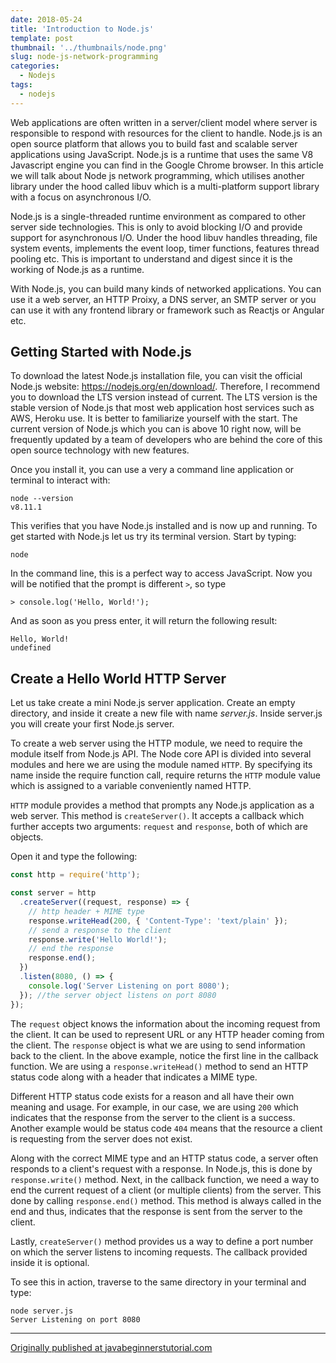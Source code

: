 ```yaml
---
date: 2018-05-24
title: 'Introduction to Node.js'
template: post
thumbnail: '../thumbnails/node.png'
slug: node-js-network-programming
categories:
  - Nodejs
tags:
  - nodejs
---
```


Web applications are often written in a server/client model where server is responsible to respond with resources for the client to handle. Node.js is an open source platform that allows you to build fast and scalable server applications using JavaScript. Node.js is a runtime that uses the same V8 Javascript engine you can find in the Google Chrome browser. In this article we will talk about Node js network programming, which utilises another library under the hood called libuv which is a multi-platform support library with a focus on asynchronous I/O.

Node.js is a single-threaded runtime environment as compared to other server side technologies. This is only to avoid blocking I/O and provide support for asynchronous I/O. Under the hood libuv handles threading, file system events, implements the event loop, timer functions, features thread pooling etc. This is important to understand and digest since it is the working of Node.js as a runtime.

With Node.js, you can build many kinds of networked applications. You can use it a web server, an HTTP Proixy, a DNS server, an SMTP server or you can use it with any frontend library or framework such as Reactjs or Angular etc.

## Getting Started with Node.js

To download the latest Node.js installation file, you can visit the official Node.js website: https://nodejs.org/en/download/. Therefore, I recommend you to download the LTS version instead of current. The LTS version is the stable version of Node.js that most web application host services such as AWS, Heroku use. It is better to familiarize yourself with the start. The current version of Node.js which you can is above 10 right now, will be frequently updated by a team of developers who are behind the core of this open source technology with new features.

Once you install it, you can use a very a command line application or terminal to interact with:

```shell
node --version
v8.11.1
```

This verifies that you have Node.js installed and is now up and running. To get started with Node.js let us try its terminal version. Start by typing:

```shell
node
```

In the command line, this is a perfect way to access JavaScript. Now you will be notified that the prompt is different `>`, so type

```shell
> console.log('Hello, World!');
```

And as soon as you press enter, it will return the following result:

```shell
Hello, World!
undefined
```

## Create a Hello World HTTP Server

Let us take create a mini Node.js server application. Create an empty directory, and inside it create a new file with name _server.js_. Inside server.js you will create your first Node.js server.

To create a web server using the HTTP module, we need to require the module itself from Node.js API. The Node core API is divided into several modules and here we are using the module named `HTTP`. By specifying its name inside the require function call, require returns the `HTTP` module value which is assigned to a variable conveniently named HTTP.

`HTTP` module provides a method that prompts any Node.js application as a web server. This method is `createServer()`. It accepts a callback which further accepts two arguments: `request` and `response`, both of which are objects.

Open it and type the following:

```js
const http = require('http');

const server = http
  .createServer((request, response) => {
    // http header + MIME type
    response.writeHead(200, { 'Content-Type': 'text/plain' });
    // send a response to the client
    response.write('Hello World!');
    // end the response
    response.end();
  })
  .listen(8080, () => {
    console.log('Server Listening on port 8080');
  }); //the server object listens on port 8080
});
```

The `request` object knows the information about the incoming request from the client. It can be used to represent URL or any HTTP header coming from the client. The `response` object is what we are using to send information back to the client. In the above example, notice the first line in the callback function. We are using a `response.writeHead()` method to send an HTTP status code along with a header that indicates a MIME type.

Different HTTP status code exists for a reason and all have their own meaning and usage. For example, in our case, we are using `200` which indicates that the response from the server to the client is a success. Another example would be status code `404` means that the resource a client is requesting from the server does not exist.

Along with the correct MIME type and an HTTP status code, a server often responds to a client's request with a response. In Node.js, this is done by `response.write()` method. Next, in the callback function, we need a way to end the current request of a client (or multiple clients) from the server. This done by calling `response.end()` method. This method is always called in the end and thus, indicates that the response is sent from the server to the client.

Lastly, `createServer()` method provides us a way to define a port number on which the server listens to incoming requests. The callback provided inside it is optional.

To see this in action, traverse to the same directory in your terminal and type:

```shell
node server.js
Server Listening on port 8080
```

---

[Originally published at javabeginnerstutorial.com](https://javabeginnerstutorial.com/node-js/node-js-network-programming/)
